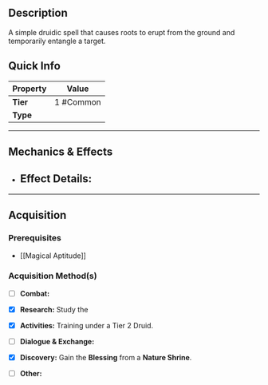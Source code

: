 ## Description
 A simple druidic spell that causes roots to erupt from the ground and temporarily entangle a target.

## Quick Info
| Property | Value     |
| -------- | --------- |
| **Tier** | 1 #Common |
| **Type** |           |

---

## Mechanics & Effects
- **Effect Details:**
    - 

---

## Acquisition
### Prerequisites
- [[Magical Aptitude]]

### Acquisition Method(s)
- [ ] **Combat:** 
- [x] **Research:** Study the 
- [x] **Activities:** Training under a Tier 2 Druid.
- [ ] **Dialogue & Exchange:** 
- [x] **Discovery:** Gain the **Blessing** from a **Nature Shrine**.
- [ ] **Other:** 

